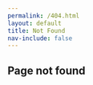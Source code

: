 ```yaml
---
permalink: /404.html
layout: default
title: Not Found
nav-include: false
---
```


## Page not found
